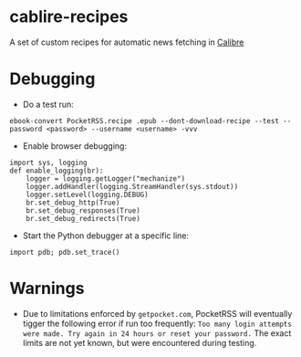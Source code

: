 # cablire-recipes

A set of custom recipes for automatic news fetching in [Calibre](https://calibre-ebook.com)

# Debugging
* Do a test run: 
```
ebook-convert PocketRSS.recipe .epub --dont-download-recipe --test --password <password> --username <username> -vvv
```
* Enable browser debugging:
```
import sys, logging
def enable_logging(br):
    logger = logging.getLogger("mechanize")
    logger.addHandler(logging.StreamHandler(sys.stdout))
    logger.setLevel(logging.DEBUG)
    br.set_debug_http(True)
    br.set_debug_responses(True)
    br.set_debug_redirects(True)
```
* Start the Python debugger at a specific line:
```
import pdb; pdb.set_trace()
```

# Warnings
* Due to limitations enforced by `getpocket.com`, PocketRSS will eventually tigger the following error if run too frequently: `Too many login attempts were made. Try again in 24 hours or reset your password.` The exact limits are not yet known, but were encountered during testing.
